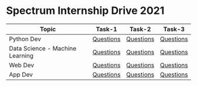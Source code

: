 # Spectrum Internship Drive 2021


| Topic | Task-1 | Task-2 | Task-3 |
| - | - | - | - |
| Python Dev | [Questions](Python-dev/task1/PythonDev_Task1.pdf) | [Questions](Python-dev/Task2/PythonDev_Task2.pdf) | [Questions](Python-dev/Task3/PythonDev_Task3.pdf) |
| Data Science - Machine Learning | [Questions](DS-ML/Task1/DSML_Task1.pdf) | [Questions](DS-ML/Task2/DS_ML-Task-2.pdf) | [Questions](DS-ML/Task3/DS_ML_Task_3.pdf) |
| Web Dev | [Questions](Web-dev/Task1/WebDevelopment_Task1.pdf) | [Questions](Web-dev/Task2/WebDevelopment_Task2.pdf) | [Questions](Web-dev/Task3/WebDevelopment_Task3.pdf) |
| App Dev | [Questions](App-dev/Task1/AppDevelopment_Task1.pdf) | [Questions](App-dev/Task2/App_Dev_Task-2.pdf) | [Questions](App-dev/Task3/App_Dev_Task_3.pdf) |
